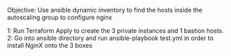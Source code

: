 Objective: Use ansible dynamic inventory to find the hosts inside the autoscaling group to configure nginx

1: Run Terraform Apply to create the 3 private instances and 1 bastion hosts.
2: Go into ansible directory and run ansible-playbook test.yml in order to install NginX onto the 3 boxes 
